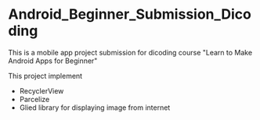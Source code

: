 # Android_Beginner_Submission_Dicoding
This is a mobile app project submission for dicoding course "Learn to Make Android Apps for Beginner" 

This project implement 
- RecyclerView
- Parcelize
- Glied library for displaying image from internet

